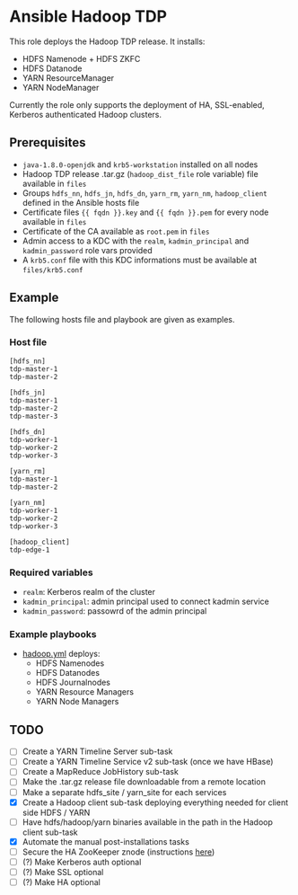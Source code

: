 # Ansible Hadoop TDP

This role deploys the Hadoop TDP release. It installs:

- HDFS Namenode + HDFS ZKFC
- HDFS Datanode
- YARN ResourceManager
- YARN NodeManager

Currently the role only supports the deployment of HA, SSL-enabled, Kerberos authenticated Hadoop clusters.

## Prerequisites

- `java-1.8.0-openjdk` and `krb5-workstation` installed on all nodes
- Hadoop TDP release .tar.gz (`hadoop_dist_file` role variable) file available in `files`
- Groups `hdfs_nn`, `hdfs_jn`, `hdfs_dn`, `yarn_rm`, `yarn_nm`, `hadoop_client` defined in the Ansible hosts file
- Certificate files `{{ fqdn }}.key` and `{{ fqdn }}.pem` for every node available in `files`
- Certificate of the CA available as `root.pem` in `files`
- Admin access to a KDC with the `realm`, `kadmin_principal` and `kadmin_password` role vars provided
- A `krb5.conf` file with this KDC informations must be available at `files/krb5.conf`

## Example

The following hosts file and playbook are given as examples.

### Host file

```
[hdfs_nn]
tdp-master-1
tdp-master-2

[hdfs_jn]
tdp-master-1
tdp-master-2
tdp-master-3

[hdfs_dn]
tdp-worker-1
tdp-worker-2
tdp-worker-3

[yarn_rm]
tdp-master-1
tdp-master-2

[yarn_nm]
tdp-worker-1
tdp-worker-2
tdp-worker-3

[hadoop_client]
tdp-edge-1
```

### Required variables

- `realm`: Kerberos realm of the cluster
- `kadmin_principal`: admin principal used to connect kadmin service
- `kadmin_password`: passowrd of the admin principal

### Example playbooks

- [hadoop.yml](../../playbooks/hadoop.yml) deploys:
  - HDFS Namenodes
  - HDFS Datanodes
  - HDFS Journalnodes
  - YARN Resource Managers
  - YARN Node Managers

## TODO

- [ ] Create a YARN Timeline Server sub-task
- [ ] Create a YARN Timeline Service v2 sub-task (once we have HBase)
- [ ] Create a MapReduce JobHistory sub-task
- [ ] Make the .tar.gz release file downloadable from a remote location
- [ ] Make a separate hdfs_site / yarn_site for each services
- [x] Create a Hadoop client sub-task deploying everything needed for client side HDFS / YARN
- [ ] Have hdfs/hadoop/yarn binaries available in the path in the Hadoop client sub-task
- [x] Automate the manual post-installations tasks
- [ ] Secure the HA ZooKeeper znode (instructions [here](https://hadoop.apache.org/docs/r3.1.1/hadoop-project-dist/hadoop-hdfs/HDFSHighAvailabilityWithQJM.html#Securing_access_to_ZooKeeper))
- [ ] (?) Make Kerberos auth optional
- [ ] (?) Make SSL optional
- [ ] (?) Make HA optional
